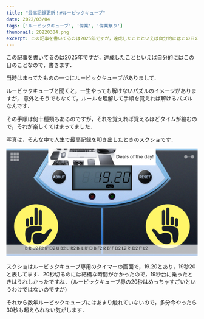 ```yaml
---
title: "最高記録更新！#ルービックキューブ"
date: 2022/03/04
tags: ['ルービックキューブ', '偉業', '偉業祭り']
thumbnail: 20220304.png
excerpt: この記事を書いてるのは2025年ですが，達成したことといえば自分的にはこの日のことなので，書きます．当時はまってたものの一つにルービックキューブがありまして．
---
```


この記事を書いてるのは2025年ですが，達成したことといえば自分的にはこの日のことなので，書きます．

当時はまってたものの一つにルービックキューブがありまして．

ルービックキューブと聞くと，一生やっても解けないパズルのイメージがありますが，
意外とそうでもなくて，ルールを理解して手順を覚えれば解けるパズルなんです．

その手順は何十種類もあるのですが，それを覚えれば覚えるほどタイムが縮むので，それが楽しくてはまってました．

写真は，そんな中で人生で最高記録を叩き出したときのスクショです．

![](20220304.png)

スクショはルービックキューブ専用のタイマーの画面で，19.20とあり，19秒20と表してます．20秒切るのには結構な時間がかかったので，19秒台に乗ったときはうれしかったですね．（ルービックキューブ界の20秒はめっちゃすごいというわけではないのですが）

それから数年ルービックキューブにはあまり触れていないので，多分今やったら30秒も超えられない気がします．
